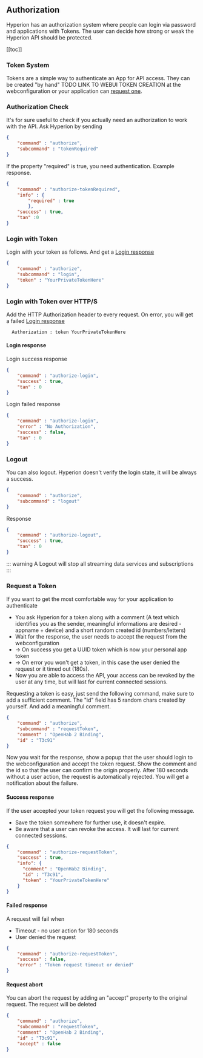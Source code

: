 ## Authorization
Hyperion has an authorization system where people can login via password and applications with Tokens. The user can decide how strong or weak the Hyperion API should be protected.

[[toc]]

### Token System
Tokens are a simple way to authenticate an App for API access. They can be created "by hand" TODO LINK TO WEBUI TOKEN CREATION at the webconfiguration or your application can [request one](#request-a-token). 

### Authorization Check
It's for sure useful to check if you actually need an authorization to work with the API. Ask Hyperion by sending
``` json
{
    "command" : "authorize",
    "subcommand" : "tokenRequired"
}
```
If the property "required" is true, you need authentication. Example response.
``` json
{
    "command" : "authorize-tokenRequired",
    "info" : {
        "required" : true
        },
    "success" : true,
    "tan" :0
}
```

### Login with Token
Login with your token as follows. And get a [Login response](#login-response)
``` json
{
    "command" : "authorize",
    "subcommand" : "login",
    "token" : "YourPrivateTokenHere"
}
```

### Login with Token over HTTP/S
Add the HTTP Authorization header to every request. On error, you will get a failed [Login response](#login-response)
``` http
  Authorization : token YourPrivateTokenHere
```

#### Login response
Login success response
``` json
{
    "command" : "authorize-login",
    "success" : true,
    "tan" : 0
}
```

Login failed response
``` json
{
    "command" : "authorize-login",
    "error" : "No Authorization",
    "success" : false,
    "tan" : 0
}
```

### Logout
You can also logout. Hyperion doesn't verify the login state, it will be always a success.
``` json
{
    "command" : "authorize",
    "subcommand" : "logout"
}
```
Response
``` json
{
    "command" : "authorize-logout",
    "success" : true,
    "tan" : 0
}
```
::: warning
A Logout will stop all streaming data services and subscriptions
:::

### Request a Token
If you want to get the most comfortable way for your application to authenticate
  * You ask Hyperion for a token along with a comment (A text which identifies you as the sender, meaningful informations are desired - appname + device) and a short random created id (numbers/letters)
  * Wait for the response, the user needs to accept the request from the webconfiguration
  * -> On success you get a UUID token which is now your personal app token
  * -> On error you won't get a token, in this case the user denied the request or it timed out (180s).
  * Now you are able to access the API, your access can be revoked by the user at any time, but will last for current connected sessions.

Requesting a token is easy, just send the following command, make sure to add a sufficient comment. The "id" field has 5 random chars created by yourself. And add a meaningful comment.
``` json
{
    "command" : "authorize",
    "subcommand" : "requestToken",
    "comment" : "OpenHab 2 Binding",
    "id" : "T3c91"
}
```
Now you wait for the response, show a popup that the user should login to the webconfiguration and accept the token request. Show the comment and the id so that the user can confirm the origin properly. After 180 seconds without a user action, the request is automatically rejected. You will get a notification about the failure.

#### Success response
If the user accepted your token request you will get the following message.
  * Save the token somewhere for further use, it doesn't expire.
  * Be aware that a user can revoke the access. It will last for current connected sessions.
``` json
{
    "command" : "authorize-requestToken",
    "success" : true,
    "info": {
      "comment" : "OpenHab2 Binding",
      "id" : "T3c91",
      "token" : "YourPrivateTokenHere"
    }
}
```

#### Failed response
A request will fail when
  * Timeout - no user action for 180 seconds
  * User denied the request
``` json
{
    "command" : "authorize-requestToken",
    "success" : false,
    "error" : "Token request timeout or denied"
}
```

#### Request abort
You can abort the request by adding an "accept" property to the original request. The request will be deleted
``` json
{
    "command" : "authorize",
    "subcommand" : "requestToken",
    "comment" : "OpenHab 2 Binding",
    "id" : "T3c91",
    "accept" : false
}
```
  